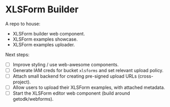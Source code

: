 # XLSForm Builder

A repo to house:
- XLSForm builder web component.
- XLSForm examples showcase.
- XLSForm examples uploader.

Next steps:
- [ ] Improve styling / use web-awesome components.
- [ ] Generate IAM creds for bucket `xlsforms` and set relevant upload policy.
- [ ] Attach small backend for creating pre-signed upload URLs (cross-project).
- [ ] Allow users to upload their XLSForm examples, with attached metadata.
- [ ] Start the XLSForm editor web component (build around getodk/webforms).

